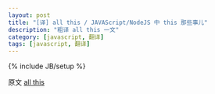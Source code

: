 ```yaml
---
layout: post
title: "[译] all this / JAVAScript/NodeJS 中 this 那些事儿"
description: "粗译 all this 一文"
category: [javascript, 翻译]
tags: [javascript, 翻译]
---
```

{% include JB/setup %}

原文 [all this](http://bjorn.tipling.com/all-this)


